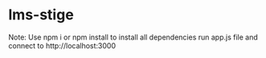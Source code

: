 # lms-stige
Note:
Use npm i or npm install to install all dependencies
run app.js file
and connect to http://localhost:3000

